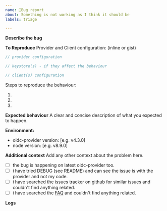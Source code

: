 ```yaml
---
name: 🐞Bug report
about: Something is not working as I think it should be
labels: triage

---
```


**Describe the bug**
<!-- A clear and concise description of what the bug is. -->


**To Reproduce**
Provider and Client configuration: (inline or gist)
```js
// provider configuration

// keystore(s) - if they affect the behaviour

// client(s) configuration

```

Steps to reproduce the behaviour:

1.  
2.  
3.  

**Expected behaviour**
A clear and concise description of what you expected to happen.

**Environment:**
 - oidc-provider version: [e.g. v4.3.0]
 - node version: [e.g. v8.9.0]

**Additional context**
Add any other context about the problem here.

 - [ ] the bug is happening on latest oidc-provider too.
 - [ ] i have tried DEBUG (see README) and can see the issue is with the provider and not my code.
 - [ ] i have searched the issues tracker on github for similar issues and couldn't find anything related.
 - [ ] i have searched the [FAQ](https://github.com/panva/node-oidc-provider/blob/master/docs/README.md#faq) and couldn't find anything related.

**Logs**
<!-- run the server with DEBUG=oidc-provider:* and paste the formatted logs or a gist link here -->
